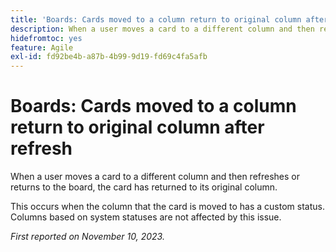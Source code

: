 ```yaml
---
title: 'Boards: Cards moved to a column return to original column after refresh'
description: When a user moves a card to a different column and then refreshes or returns to the board, the card has returned to its original column.
hidefromtoc: yes
feature: Agile
exl-id: fd92be4b-a87b-4b99-9d19-fd69c4fa5afb
---
```

# Boards: Cards moved to a column return to original column after refresh

When a user moves a card to a different column and then refreshes or returns to the board, the card has returned to its original column.

This occurs when the column that the card is moved to has a custom status. Columns based on system statuses are not affected by this issue.

_First reported on November 10, 2023._
